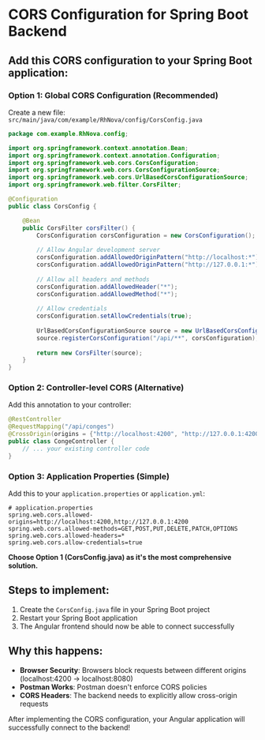 # CORS Configuration for Spring Boot Backend

## Add this CORS configuration to your Spring Boot application:

### Option 1: Global CORS Configuration (Recommended)

Create a new file: `src/main/java/com/example/RhNova/config/CorsConfig.java`

```java
package com.example.RhNova.config;

import org.springframework.context.annotation.Bean;
import org.springframework.context.annotation.Configuration;
import org.springframework.web.cors.CorsConfiguration;
import org.springframework.web.cors.CorsConfigurationSource;
import org.springframework.web.cors.UrlBasedCorsConfigurationSource;
import org.springframework.web.filter.CorsFilter;

@Configuration
public class CorsConfig {

    @Bean
    public CorsFilter corsFilter() {
        CorsConfiguration corsConfiguration = new CorsConfiguration();
        
        // Allow Angular development server
        corsConfiguration.addAllowedOriginPattern("http://localhost:*");
        corsConfiguration.addAllowedOriginPattern("http://127.0.0.1:*");
        
        // Allow all headers and methods
        corsConfiguration.addAllowedHeader("*");
        corsConfiguration.addAllowedMethod("*");
        
        // Allow credentials
        corsConfiguration.setAllowCredentials(true);
        
        UrlBasedCorsConfigurationSource source = new UrlBasedCorsConfigurationSource();
        source.registerCorsConfiguration("/api/**", corsConfiguration);
        
        return new CorsFilter(source);
    }
}
```

### Option 2: Controller-level CORS (Alternative)

Add this annotation to your controller:

```java
@RestController
@RequestMapping("/api/conges")
@CrossOrigin(origins = {"http://localhost:4200", "http://127.0.0.1:4200"})
public class CongeController {
    // ... your existing controller code
}
```

### Option 3: Application Properties (Simple)

Add this to your `application.properties` or `application.yml`:

```properties
# application.properties
spring.web.cors.allowed-origins=http://localhost:4200,http://127.0.0.1:4200
spring.web.cors.allowed-methods=GET,POST,PUT,DELETE,PATCH,OPTIONS
spring.web.cors.allowed-headers=*
spring.web.cors.allow-credentials=true
```

**Choose Option 1 (CorsConfig.java) as it's the most comprehensive solution.**

## Steps to implement:

1. Create the `CorsConfig.java` file in your Spring Boot project
2. Restart your Spring Boot application
3. The Angular frontend should now be able to connect successfully

## Why this happens:

- **Browser Security**: Browsers block requests between different origins (localhost:4200 → localhost:8080)
- **Postman Works**: Postman doesn't enforce CORS policies
- **CORS Headers**: The backend needs to explicitly allow cross-origin requests

After implementing the CORS configuration, your Angular application will successfully connect to the backend!
